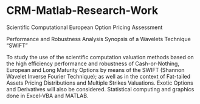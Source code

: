# CRM-Matlab-Research-Work
Scientific Computational European Option Pricing Assessment

Performance and Robustness Analysis Synopsis of a Wavelets Technique 
“SWIFT”
 
To study the use of the scientific computation valuation methods based 
on the high efficiency performance and robustness of Cash-or-Nothing, 
European and Long Maturity Options by means of the SWIFT (Shannon 
Wavelet Inverse Fourier Technique); as well as in the context of 
Fat-tailed Assets Pricing Distributions and Multiple Strikes Valuations. 
Exotic Options and Derivatives will also be considered. Statistical 
computing and graphics done in Excel-VBA and MATLAB.
